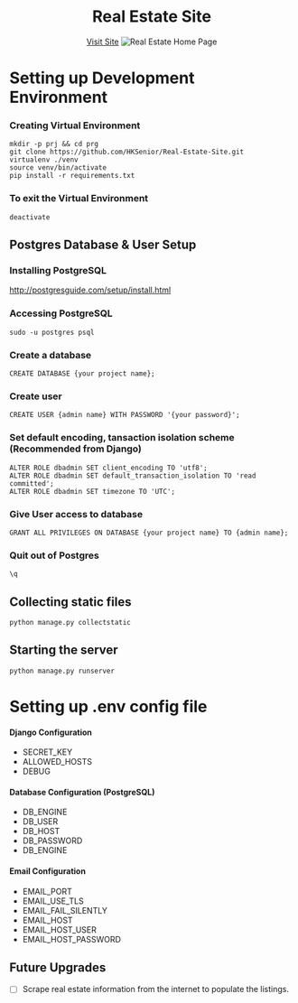 <div align="center">
    <h1>Real Estate Site</h1>
    <a href="https://www.hassani-realestate.co">Visit Site</a>
    <img src="https://i.imgur.com/c9kYp92.png" title="Real Estate Home Page"/>
</div>

# Setting up Development Environment
### Creating Virtual Environment
```
mkdir -p prj && cd prg
git clone https://github.com/HKSenior/Real-Estate-Site.git
virtualenv ./venv
source venv/bin/activate
pip install -r requirements.txt
```

### To exit the Virtual Environment
```
deactivate
```

## Postgres Database & User Setup
### Installing PostgreSQL
<http://postgresguide.com/setup/install.html>

### Accessing PostgreSQL
```
sudo -u postgres psql
```

### Create a database
```
CREATE DATABASE {your project name};
```

### Create user
```
CREATE USER {admin name} WITH PASSWORD '{your password}';
```

### Set default encoding, tansaction isolation scheme (Recommended from Django)
```
ALTER ROLE dbadmin SET client_encoding TO 'utf8';
ALTER ROLE dbadmin SET default_transaction_isolation TO 'read committed';
ALTER ROLE dbadmin SET timezone TO 'UTC';
```

### Give User access to database
```
GRANT ALL PRIVILEGES ON DATABASE {your project name} TO {admin name};
```

### Quit out of Postgres
```
\q
```

## Collecting static files
```
python manage.py collectstatic
```

## Starting the server
```
python manage.py runserver
```

# Setting up .env config file
#### Django Configuration
- SECRET_KEY
- ALLOWED_HOSTS
- DEBUG

#### Database Configuration (PostgreSQL)
- DB_ENGINE
- DB_USER
- DB_HOST
- DB_PASSWORD
- DB_ENGINE

#### Email Configuration
- EMAIL_PORT
- EMAIL_USE_TLS
- EMAIL_FAIL_SILENTLY
- EMAIL_HOST
- EMAIL_HOST_USER
- EMAIL_HOST_PASSWORD

## Future Upgrades
- [ ] Scrape real estate information from the internet to populate the listings.